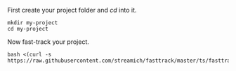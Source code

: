 First create your project folder and *cd* into it.

```shell
mkdir my-project
cd my-project
```

Now fast-track your project.

```shell
bash <(curl -s https://raw.githubusercontent.com/streamich/fasttrack/master/ts/fasttrack)
```
